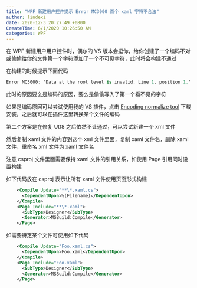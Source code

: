 ```yaml
---
title: "WPF 新建用户控件提示 Error MC3000 首个 xaml 字符不合法"
author: lindexi
date: 2020-12-3 20:27:49 +0800
CreateTime: 6/1/2020 10:26:50 AM
categories: WPF
---
```


在 WPF 新建用户用户控件时，偶尔的 VS 版本会逗你，给你创建了一个编码不对或偷偷给你的文件第一个字符添加了一个不可见字符，此时将会构建不通过

<!--more-->


<!-- CreateTime:6/1/2020 10:26:50 AM -->



在构建的时候提示下面代码

```csharp
Error MC3000: 'Data at the root level is invalid. Line 1, position 1.' XML is not valid. (1, 1)
```

此时的原因要么是编码的原因，要么是偷偷写入了第一个看不见的字符

如果是编码原因可以尝试使用我的 VS 插件，点击 [Encoding normalize tool](https://marketplace.visualstudio.com/items?itemName=lindexigd.vs-extension-18109) 下载安装，之后就可以在插件这里转换某个文件的编码

第二个方案是在修复 Utf8 之后依然不让通过，可以尝试新建一个 xml 文件

然后复制 xaml 文件的内容到这个 xml 文件里面，复制 xaml 文件名，删除 xaml 文件，重命名 xml 文件为 xaml 文件名

注意 csproj 文件里面需要保持 xaml 文件的引用关系，如使用 Page 引用同时设置构建

如下代码放在 csproj 表示让所有 xaml 文件使用页面形式构建

```xml
    <Compile Update="**\*.xaml.cs">
      <DependentUpon>%(Filename)</DependentUpon>
    </Compile>
    <Page Include="**\*.xaml">
      <SubType>Designer</SubType>
      <Generator>MSBuild:Compile</Generator>
    </Page>
```

如需要特定某个文件可使用如下代码

```xml
    <Compile Update="Foo.xaml.cs">
      <DependentUpon>Foo.xaml</DependentUpon>
    </Compile>
    <Page Include="Foo.xaml">
      <SubType>Designer</SubType>
      <Generator>MSBuild:Compile</Generator>
    </Page>
```

